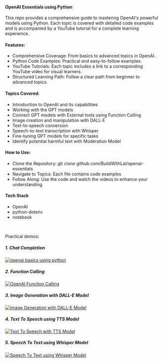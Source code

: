 #### OpenAI Essentials using Python

This repo provides a comprehensive guide to mastering OpenAI's powerful models using Python. Each topic is covered with detailed code examples and is accompanied by a YouTube tutorial for a complete learning experience.

#### Features:
* Comprehensive Coverage: From basics to advanced topics in OpenAI.
* Python Code Examples: Practical and easy-to-follow examples.
* YouTube Tutorials: Each topic includes a link to a corresponding YouTube video for visual learners.
* Structured Learning Path: Follow a clear path from beginner to advanced topics.

#### Topics Covered:
* Introduction to OpenAI and its capabilities
* Working with the GPT models
* Connect GPT models with External tools using Function Calling
* Image creation and manipulation with DALL-E
* Text-to-speech conversion
* Speech-to-text transcription with Whisper
* Fine-tuning GPT models for specific tasks
* Identify potential harmful text with Moderation Model

#### How to Use:
* Clone the Repository: git clone github.com/BuildWithLal/openai-essentials
* Navigate to Topics: Each file contains code examples
* Follow Along: Use the code and watch the videos to enhance your understanding.

#### Tech Stack

* OpenAI
* python-dotenv
* notebook

<br/>

Practical demos:

##### 1. Chat Completion
[![openai basics using python](https://img.youtube.com/vi/4_dTMYNcrIc/0.jpg)](https://www.youtube.com/watch?v=4_dTMYNcrIc)


##### 2. Function Calling
[![OpenAI Function Calling](https://img.youtube.com/vi/sHZc08dBX5Y/0.jpg)](https://www.youtube.com/watch?v=sHZc08dBX5Y)

##### 3. Image Generation with DALL-E Model
[![Image Generation with DALL-E Model](https://img.youtube.com/vi/b_1L_MnauFs/0.jpg)](https://www.youtube.com/watch?v=b_1L_MnauFs)

##### 4. Text To Speech using TTS Model
[![Text To Speech with TTS Model](https://img.youtube.com/vi/UwyDNkw2Fis/0.jpg)](https://www.youtube.com/watch?v=UwyDNkw2Fis)

##### 5. Speech To Text using Whisper Model
[![Speech To Text using Whisper Model](https://img.youtube.com/vi/X24Xtf2Iff8/0.jpg)](https://www.youtube.com/watch?v=X24Xtf2Iff8)
